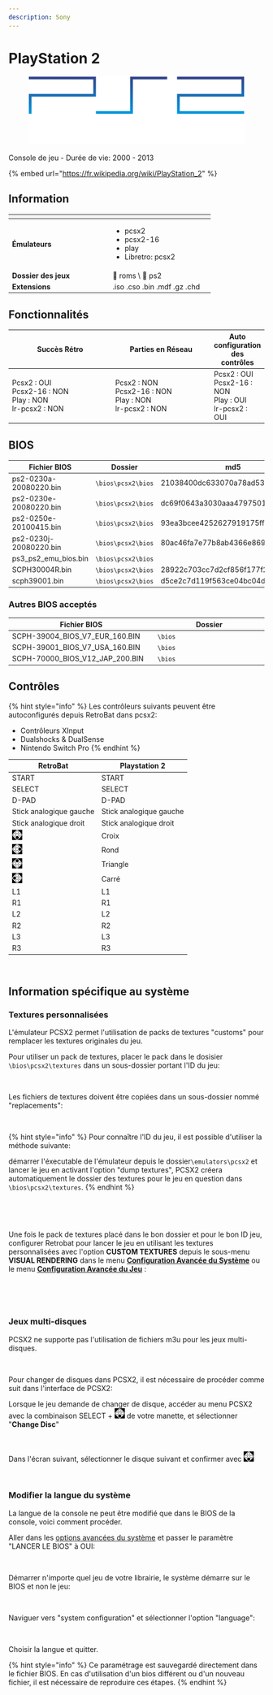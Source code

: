 ```yaml
---
description: Sony
---
```


# PlayStation 2

<div align="left">

<figure><picture><source srcset="https://raw.githubusercontent.com/fabricecaruso/es-theme-carbon/91d85c7849cc550b0cac4e75cb8e0923d3b61b5e/art/logos/ps2-w.svg" media="(prefers-color-scheme: dark)"><img src="https://raw.githubusercontent.com/fabricecaruso/es-theme-carbon/52ff37c9e265587d006945a2ba695b5a962b3a3d/art/logos/ps2.svg" alt=""></picture><figcaption></figcaption></figure>

</div>

Console de jeu - Durée de vie: 2000 - 2013

{% embed url="https://fr.wikipedia.org/wiki/PlayStation_2" %}

## Information

<table data-header-hidden><thead><tr><th width="184"></th><th></th><th data-hidden></th></tr></thead><tbody><tr><td><strong>Émulateurs</strong></td><td><ul><li>pcsx2</li><li>pcsx2-16</li><li>play</li><li>Libretro: pcsx2</li></ul></td><td></td></tr><tr><td><strong>Dossier des jeux</strong></td><td><span data-gb-custom-inline data-tag="emoji" data-code="1f4c1">📁</span> roms \ <span data-gb-custom-inline data-tag="emoji" data-code="1f4c2">📂</span> ps2</td><td></td></tr><tr><td><strong>Extensions</strong></td><td>.iso .cso .bin .mdf .gz .chd</td><td></td></tr></tbody></table>

## Fonctionnalités

<table><thead><tr><th width="256">Succès Rétro</th><th width="243">Parties en Réseau</th><th>Auto configuration des contrôles</th></tr></thead><tbody><tr><td>Pcsx2 : OUI<br>Pcsx2-16 : NON<br>Play : NON<br>lr-pcsx2 : NON</td><td>Pcsx2 : NON<br>Pcsx2-16 : NON<br>Play : NON<br>lr-pcsx2 : NON</td><td>Pcsx2 : OUI<br>Pcsx2-16 : NON<br>Play : OUI<br>lr-pcsx2 : OUI</td></tr></tbody></table>

## BIOS

<table><thead><tr><th width="215">Fichier BIOS</th><th width="197">Dossier</th><th>md5</th></tr></thead><tbody><tr><td>ps2-0230a-20080220.bin</td><td><code>\bios\pcsx2\bios</code></td><td>21038400dc633070a78ad53090c53017</td></tr><tr><td>ps2-0230e-20080220.bin</td><td><code>\bios\pcsx2\bios</code></td><td>dc69f0643a3030aaa4797501b483d6c4</td></tr><tr><td>ps2-0250e-20100415.bin</td><td><code>\bios\pcsx2\bios</code></td><td>93ea3bcee4252627919175ff1b16a1d9</td></tr><tr><td>ps2-0230j-20080220.bin</td><td><code>\bios\pcsx2\bios</code></td><td>80ac46fa7e77b8ab4366e86948e54f83</td></tr><tr><td>ps3_ps2_emu_bios.bin</td><td><code>\bios\pcsx2\bios</code></td><td></td></tr><tr><td>SCPH30004R.bin</td><td><code>\bios\pcsx2\bios</code></td><td>28922c703cc7d2cf856f177f2985b3a9</td></tr><tr><td>scph39001.bin</td><td><code>\bios\pcsx2\bios</code></td><td>d5ce2c7d119f563ce04bc04dbc3a323e</td></tr></tbody></table>

### Autres BIOS acceptés

<table><thead><tr><th width="413">Fichier BIOS</th><th width="555">Dossier</th></tr></thead><tbody><tr><td>SCPH-39004_BIOS_V7_EUR_160.BIN</td><td><code>\bios</code></td></tr><tr><td>SCPH-39001_BIOS_V7_USA_160.BIN</td><td><code>\bios</code></td></tr><tr><td>SCPH-70000_BIOS_V12_JAP_200.BIN</td><td><code>\bios</code></td></tr></tbody></table>

## Contrôles

{% hint style="info" %}
Les contrôleurs suivants peuvent être autoconfigurés depuis RetroBat dans pcsx2:

* Contrôleurs XInput
* Dualshocks & DualSense
* Nintendo Switch Pro
{% endhint %}

| RetroBat                                                                           | Playstation 2           |
| ---------------------------------------------------------------------------------- | ----------------------- |
| START                                                                              | START                   |
| SELECT                                                                             | SELECT                  |
| D-PAD                                                                              | D-PAD                   |
| Stick analogique gauche                                                            | Stick analogique gauche |
| Stick analogique droit                                                             | Stick analogique droit  |
| ![A](<../../../../.gitbook/assets/image (19).png>)                                 | Croix                   |
| ![B](<../../../../.gitbook/assets/image (6).png>)                                  | Rond                    |
| <img src="../../../../.gitbook/assets/image (34).png" alt="" data-size="original"> | Triangle                |
| <img src="../../../../.gitbook/assets/image (32).png" alt="" data-size="line">     | Carré                   |
| L1                                                                                 | L1                      |
| R1                                                                                 | R1                      |
| L2                                                                                 | L2                      |
| R2                                                                                 | R2                      |
| L3                                                                                 | L3                      |
| R3                                                                                 | R3                      |

<div align="left">

<figure><img src="https://i.imgur.com/9sz2VFM.png" alt=""><figcaption></figcaption></figure>

</div>

## Information spécifique au système

### Textures personnalisées

L'émulateur PCSX2 permet l'utilisation de packs de textures "customs" pour remplacer les textures originales du jeu.

Pour utiliser un pack de textures, placer le pack dans le dosisier `\bios\pcsx2\textures` dans un sous-dossier portant l'ID du jeu:

<div align="left">

<figure><img src="https://i.imgur.com/nOBWsbc.png" alt=""><figcaption></figcaption></figure>

</div>

Les fichiers de textures doivent être copiées dans un sous-dossier nommé "replacements":

<div align="left">

<figure><img src="https://i.imgur.com/H7dUscl.png" alt=""><figcaption></figcaption></figure>

</div>

{% hint style="info" %}
Pour connaître l'ID du jeu, il est possible d'utiliser la méthode suivante:

démarrer l'éxecutable de l'émulateur depuis le dossier`\emulators\pcsx2` et lancer le jeu en activant l'option "dump textures", PCSX2 créera automatiquement le dossier des textures pour le jeu en question dans `\bios\pcsx2\textures`.
{% endhint %}

<div align="left">

<figure><img src="https://i.imgur.com/hHyR18f.png" alt=""><figcaption></figcaption></figure>

</div>

<div align="left">

<figure><img src="https://i.imgur.com/6IeWCXM.png" alt=""><figcaption></figcaption></figure>

</div>

Une fois le pack de textures placé dans le bon dossier et pour le bon ID jeu, configurer Retrobat pour lancer le jeu en utilisant les textures personnalisées avec l'option **CUSTOM TEXTURES** depuis le sous-menu **VISUAL RENDERING** dans le menu [**Configuration Avancée du Système**](../../../../navigation/view-options.md#configuration-avancees-du-systeme) ou le menu [**Configuration Avancée du Jeu**](../../../../navigation/game-options.md#configuration-avancee-du-jeu) :

<div align="left">

<figure><img src="https://i.imgur.com/yx1qPkB.png" alt=""><figcaption></figcaption></figure>

</div>

<div align="left">

<figure><img src="https://i.imgur.com/ijtLUEf.png" alt=""><figcaption></figcaption></figure>

</div>

### Jeux multi-disques

PCSX2 ne supporte pas l'utilisation de fichiers m3u pour les jeux multi-disques.

<div align="left">

<figure><img src="https://i.imgur.com/5n2VsbQ.png" alt=""><figcaption></figcaption></figure>

</div>

Pour changer de disques dans PCSX2, il est nécessaire de procéder comme suit dans l'interface de PCSX2:

Lorsque le jeu demande de changer de disque, accéder au menu PCSX2 avec la combinaison SELECT + ![A](<../../../../.gitbook/assets/image (19).png>) de votre manette, et sélectionner "**Change Disc**"

<div align="left">

<figure><img src="https://i.imgur.com/fihyt1U.png" alt=""><figcaption></figcaption></figure>

</div>

Dans l'écran suivant, sélectionner le disque suivant et confirmer avec ![A](<../../../../.gitbook/assets/image (19).png>)

<div align="left">

<figure><img src="https://i.imgur.com/leMX1Ob.png" alt=""><figcaption></figcaption></figure>

</div>

### Modifier la langue du système

La langue de la console ne peut être modifié que dans le BIOS de la console, voici comment procéder.

Aller dans les [options avancées du système](../../../../navigation/configuration-des-systemes-et-des-jeux.md#comment-acceder-au-menu-de-configuration) et passer le paramètre "LANCER LE BIOS" à OUI:

<div align="left">

<figure><img src="https://i.imgur.com/XfJiN73.png" alt=""><figcaption></figcaption></figure>

</div>

Démarrer n'importe quel jeu de votre librairie, le système démarre sur le BIOS et non le jeu:

<div align="left">

<figure><img src="https://i.imgur.com/zGInZDf.png" alt=""><figcaption></figcaption></figure>

</div>

Naviguer vers "system configuration" et sélectionner l'option "language":

<div align="left">

<figure><img src="https://i.imgur.com/4yZDjwt.png" alt=""><figcaption></figcaption></figure>

</div>

Choisir la langue et quitter.

{% hint style="info" %}
Ce paramétrage est sauvegardé directement dans le fichier BIOS. En cas d'utilisation d'un bios différent ou d'un nouveau fichier, il est nécessaire de reproduire ces étapes.
{% endhint %}
